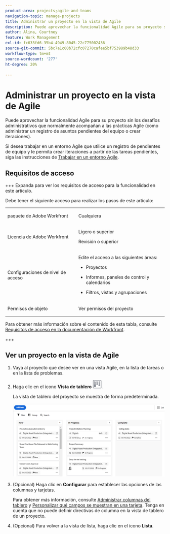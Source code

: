 ```yaml
---
product-area: projects;agile-and-teams
navigation-topic: manage-projects
title: Administrar un proyecto en la vista de Agile
description: Puede aprovechar la funcionalidad Agile para su proyecto sin los desafíos administrativos que normalmente acompañan a las prácticas Agile (como administrar un registro de asuntos pendientes del equipo o crear iteraciones).
author: Alina, Courtney
feature: Work Management
exl-id: fc633fd6-35b4-4949-8045-22c775002436
source-git-commit: 5bc7a1c00b72cfc07270cafee5bf753989b48d33
workflow-type: tm+mt
source-wordcount: '277'
ht-degree: 20%

---
```


# Administrar un proyecto en la vista de Agile

<!-- Audited: 2/2024 -->

Puede aprovechar la funcionalidad Agile para su proyecto sin los desafíos administrativos que normalmente acompañan a las prácticas Agile (como administrar un registro de asuntos pendientes del equipo o crear iteraciones).

Si desea trabajar en un entorno Agile que utilice un registro de pendientes de equipo y le permita crear iteraciones a partir de las tareas pendientes, siga las instrucciones de [Trabajar en un entorno Agile](../../../agile/work-in-an-agile-environment/work-in-an-agile-environment.md).

## Requisitos de acceso

+++ Expanda para ver los requisitos de acceso para la funcionalidad en este artículo.

Debe tener el siguiente acceso para realizar los pasos de este artículo:

<table style="table-layout:auto"> 
 <col> 
 <col> 
 <tbody> 
  <tr> 
   <td role="rowheader">paquete de Adobe Workfront</td> 
   <td> <p>Cualquiera</p> </td> 
  </tr> 
  <tr> 
   <td role="rowheader">Licencia de Adobe Workfront</td> 
   <td> <p>Ligero o superior</p>
   <p>Revisión o superior</p> 
    </td> 
  </tr> 
  <tr> 
   <td role="rowheader">Configuraciones de nivel de acceso</td> 
   <td> <p>Edite el acceso a las siguientes áreas:</p> 
    <ul> 
     <li> <p>Proyectos</p> </li> 
     <li> <p>Informes, paneles de control y calendarios</p> </li> 
     <li> <p>Filtros, vistas y agrupaciones</p> </li> 
    </ul> </td> 
  </tr> 
  <tr> 
   <td role="rowheader">Permisos de objeto</td> 
   <td> <p>Ver permisos del proyecto</p>  </td> 
  </tr> 
 </tbody> 
</table>

Para obtener más información sobre el contenido de esta tabla, consulte [Requisitos de acceso en la documentación de Workfront](/help/quicksilver/administration-and-setup/add-users/access-levels-and-object-permissions/access-level-requirements-in-documentation.md).

+++

<!--old:

<table style="table-layout:auto"> 
 <col> 
 <col> 
 <tbody> 
  <tr> 
   <td role="rowheader">Adobe Workfront plan</td> 
   <td> <p>Any</p> </td> 
  </tr> 
  <tr> 
   <td role="rowheader">Adobe Workfront license</td> 
   <td> <p>Current: Review or higher</p> 
   <p>New: Contributor or higher</p> </td> 
  </tr> 
  <tr> 
   <td role="rowheader">Access level configuration</td> 
   <td> <p>Edit access to the following areas:</p> 
    <ul> 
     <li> <p>Projects</p> </li> 
     <li> <p>Reports, Dashboards, Calendars</p> </li> 
     <li> <p>Filters, Views,&nbsp;Groupings</p> </li> 
    </ul> </td> 
  </tr> 
  <tr> 
   <td role="rowheader">Object permissions</td> 
   <td> <p>View permissions to the project</p>  </td> 
  </tr> 
 </tbody> 
</table>-->


## Ver un proyecto en la vista de Agile

1. Vaya al proyecto que desee ver en una vista Agile, en la lista de tareas o en la lista de problemas.
1. Haga clic en el icono **Vista de tablero** ![Icono de tablero](assets/board-icon-for-agile-view.png).

   La vista de tablero del proyecto se muestra de forma predeterminada.

   ![Vista de tablero del proyecto](assets/project-agile-board-view.png)


1. (Opcional) Haga clic en **Configurar** para establecer las opciones de las columnas y tarjetas.

   Para obtener más información, consulte [Administrar columnas del tablero](/help/quicksilver/agile/get-started-with-boards/manage-board-columns.md) y [Personalizar qué campos se muestran en una tarjeta](/help/quicksilver/agile/get-started-with-boards/customize-fields-on-card.md). Tenga en cuenta que no puede definir directivas de columna en la vista de tablero de un proyecto.

1. (Opcional) Para volver a la vista de lista, haga clic en el icono **Lista**.
